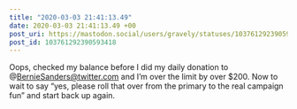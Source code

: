 ```yaml
---
title: "2020-03-03 21:41:13.49"
date: 2020-03-03 21:41:13.49 +00
post_uri: https://mastodon.social/users/gravely/statuses/103761292390593418
post_id: 103761292390593418
---
```

Oops, checked my balance before I did my daily donation to @BernieSanders@twitter.com and I’m over the limit by over $200. Now to wait to say “yes, please roll that over from the primary to the real campaign fun” and start back up again.


